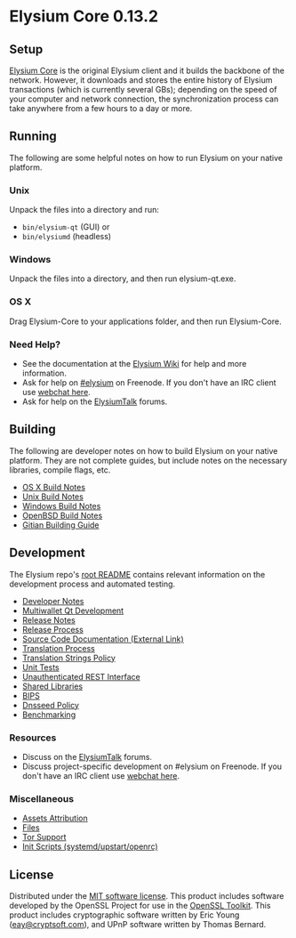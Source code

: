 Elysium Core 0.13.2
=====================

Setup
---------------------
[Elysium Core](http://elysium.org/en/download) is the original Elysium client and it builds the backbone of the network. However, it downloads and stores the entire history of Elysium transactions (which is currently several GBs); depending on the speed of your computer and network connection, the synchronization process can take anywhere from a few hours to a day or more.

Running
---------------------
The following are some helpful notes on how to run Elysium on your native platform.

### Unix

Unpack the files into a directory and run:

- `bin/elysium-qt` (GUI) or
- `bin/elysiumd` (headless)

### Windows

Unpack the files into a directory, and then run elysium-qt.exe.

### OS X

Drag Elysium-Core to your applications folder, and then run Elysium-Core.

### Need Help?

* See the documentation at the [Elysium Wiki](https://elysium.info/)
for help and more information.
* Ask for help on [#elysium](http://webchat.freenode.net?channels=elysium) on Freenode. If you don't have an IRC client use [webchat here](http://webchat.freenode.net?channels=elysium).
* Ask for help on the [ElysiumTalk](https://elysiumtalk.io/) forums.

Building
---------------------
The following are developer notes on how to build Elysium on your native platform. They are not complete guides, but include notes on the necessary libraries, compile flags, etc.

- [OS X Build Notes](build-osx.md)
- [Unix Build Notes](build-unix.md)
- [Windows Build Notes](build-windows.md)
- [OpenBSD Build Notes](build-openbsd.md)
- [Gitian Building Guide](gitian-building.md)

Development
---------------------
The Elysium repo's [root README](/README.md) contains relevant information on the development process and automated testing.

- [Developer Notes](developer-notes.md)
- [Multiwallet Qt Development](multiwallet-qt.md)
- [Release Notes](release-notes.md)
- [Release Process](release-process.md)
- [Source Code Documentation (External Link)](https://dev.visucore.com/bitcoin/doxygen/)
- [Translation Process](translation_process.md)
- [Translation Strings Policy](translation_strings_policy.md)
- [Unit Tests](unit-tests.md)
- [Unauthenticated REST Interface](REST-interface.md)
- [Shared Libraries](shared-libraries.md)
- [BIPS](bips.md)
- [Dnsseed Policy](dnsseed-policy.md)
- [Benchmarking](benchmarking.md)

### Resources
* Discuss on the [ElysiumTalk](https://elysiumtalk.io/) forums.
* Discuss project-specific development on #elysium on Freenode. If you don't have an IRC client use [webchat here](http://webchat.freenode.net/?channels=elysium).

### Miscellaneous
- [Assets Attribution](assets-attribution.md)
- [Files](files.md)
- [Tor Support](tor.md)
- [Init Scripts (systemd/upstart/openrc)](init.md)

License
---------------------
Distributed under the [MIT software license](http://www.opensource.org/licenses/mit-license.php).
This product includes software developed by the OpenSSL Project for use in the [OpenSSL Toolkit](https://www.openssl.org/). This product includes
cryptographic software written by Eric Young ([eay@cryptsoft.com](mailto:eay@cryptsoft.com)), and UPnP software written by Thomas Bernard.
